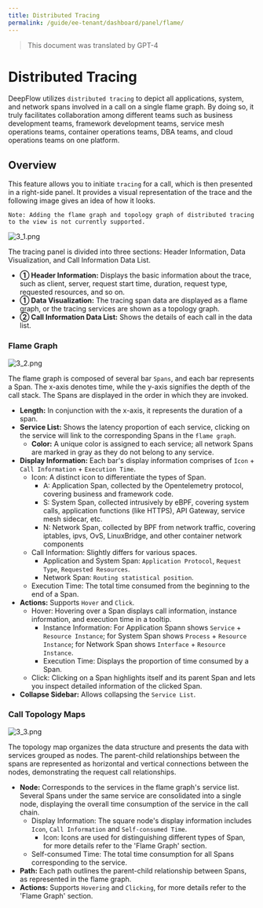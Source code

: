 ```yaml
---
title: Distributed Tracing
permalink: /guide/ee-tenant/dashboard/panel/flame/
---
```


> This document was translated by GPT-4

# Distributed Tracing

DeepFlow utilizes `distributed tracing` to depict all applications, system, and network spans involved in a call on a single flame graph. By doing so, it truly facilitates collaboration among different teams such as business development teams, framework development teams, service mesh operations teams, container operations teams, DBA teams, and cloud operations teams on one platform.

## Overview

This feature allows you to initiate `tracing` for a call, which is then presented in a right-side panel. It provides a visual representation of the trace and the following image gives an idea of how it looks.

```
Note: Adding the flame graph and topology graph of distributed tracing to the view is not currently supported.
```

![3_1.png](https://yunshan-guangzhou.oss-cn-beijing.aliyuncs.com/pub/pic/202309196509588519859.png)

The tracing panel is divided into three sections: Header Information, Data Visualization, and Call Information Data List.

- **① Header Information:** Displays the basic information about the trace, such as client, server, request start time, duration, request type, requested resources, and so on.
- **① Data Visualization:** The tracing span data are displayed as a flame graph, or the tracing services are shown as a topology graph.
- **② Call Information Data List:** Shows the details of each call in the data list.

### Flame Graph

![3_2.png](https://yunshan-guangzhou.oss-cn-beijing.aliyuncs.com/pub/pic/2023091965095885c540d.png)

The flame graph is composed of several bar `Spans`, and each bar represents a Span. The x-axis denotes time, while the y-axis signifies the depth of the call stack. The Spans are displayed in the order in which they are invoked.

- **Length:** In conjunction with the x-axis, it represents the duration of a span.
- **Service List:** Shows the latency proportion of each service, clicking on the service will link to the corresponding Spans in the `flame graph`.
  - **Color:** A unique color is assigned to each service; all network Spans are marked in gray as they do not belong to any service.
- **Display Information:** Each bar's display information comprises of `Icon` + `Call Information` + `Execution Time`.
  - Icon: A distinct icon to differentiate the types of Span.
    - A: Application Span, collected by the Opentelemetry protocol, covering business and framework code.
    - S: System Span, collected intrusively by eBPF, covering system calls, application functions (like HTTPS), API Gateway, service mesh sidecar, etc.
    - N: Network Span, collected by BPF from network traffic, covering iptables, ipvs, OvS, LinuxBridge, and other container network components
  - Call Information: Slightly differs for various spaces.
    - Application and System Span: `Application Protocol`, `Request Type`, `Requested Resources`.
    - Network Span: `Routing statistical position`.
  - Execution Time: The total time consumed from the beginning to the end of a Span.
- **Actions:** Supports `Hover` and `Click`.
  - Hover: Hovering over a Span displays call information, instance information, and execution time in a tooltip.
    - Instance Information: For Application Spann shows `Service` + `Resource Instance`; for System Span shows `Process` + `Resource Instance`; for Network Span shows `Interface` + `Resource Instance`.
    - Execution Time: Displays the proportion of time consumed by a Span.
  - Click: Clicking on a Span highlights itself and its parent Span and lets you inspect detailed information of the clicked Span.
- **Collapse Sidebar:** Allows collapsing the `Service List`.

### Call Topology Maps

![3_3.png](https://yunshan-guangzhou.oss-cn-beijing.aliyuncs.com/pub/pic/2023091965095886aa8de.png)

The topology map organizes the data structure and presents the data with services grouped as nodes. The parent-child relationships between the spans are represented as horizontal and vertical connections between the nodes, demonstrating the request call relationships.

- **Node:** Corresponds to the services in the flame graph's service list. Several Spans under the same service are consolidated into a single node, displaying the overall time consumption of the service in the call chain.
  - Display Information: The square node's display information includes `Icon`, `Call Information` and `Self-consumed Time`.
    - Icon: Icons are used for distinguishing different types of Span, for more details refer to the 'Flame Graph' section.
  - Self-consumed Time: The total time consumption for all Spans corresponding to the service.
- **Path:** Each path outlines the parent-child relationship between Spans, as represented in the flame graph.
- **Actions:** Supports `Hovering` and `Clicking`, for more details refer to the 'Flame Graph' section.
